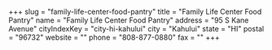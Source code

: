 +++
slug = "family-life-center-food-pantry"
title = "Family Life Center Food Pantry"
name = "Family Life Center Food Pantry"
address = "95 S Kane Avenue"
cityIndexKey = "city-hi-kahului"
city = "Kahului"
state = "HI"
postal = "96732"
website = ""
phone = "808-877-0880"
fax = ""
+++
